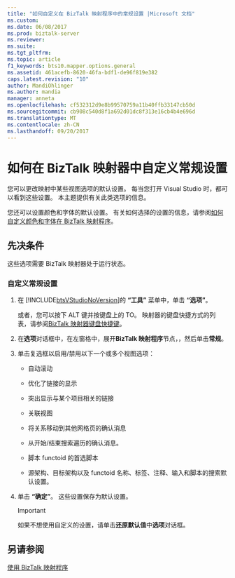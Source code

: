 ```yaml
---
title: "如何自定义在 BizTalk 映射程序中的常规设置 |Microsoft 文档"
ms.custom: 
ms.date: 06/08/2017
ms.prod: biztalk-server
ms.reviewer: 
ms.suite: 
ms.tgt_pltfrm: 
ms.topic: article
f1_keywords: bts10.mapper.options.general
ms.assetid: 461acefb-8620-46fa-bdf1-de96f819e382
caps.latest.revision: "10"
author: MandiOhlinger
ms.author: mandia
manager: anneta
ms.openlocfilehash: cf532312d9e8b99570759a11b40ffb33147cb50d
ms.sourcegitcommit: cb908c540d8f1a692d01dc8f313e16cb4b4e696d
ms.translationtype: MT
ms.contentlocale: zh-CN
ms.lasthandoff: 09/20/2017
---
```

# <a name="how-to-customize-general-settings-in-biztalk-mapper"></a>如何在 BizTalk 映射器中自定义常规设置
您可以更改映射中某些视图选项的默认设置。 每当您打开 Visual Studio 时，都可以看到这些设置。 本主题提供有关此类选项的信息。  
  
 您还可以设置颜色和字体的默认设置。 有关如何选择的设置的信息，请参阅[如何自定义颜色和字体在 BizTalk 映射程序](../core/how-to-customize-colors-and-font-in-biztalk-mapper.md)。  
  
## <a name="prerequisites"></a>先决条件  
 这些选项需要 BizTalk 映射器处于运行状态。  
  
### <a name="to-customize-the-general-settings"></a>自定义常规设置  
  
1.  在 [!INCLUDE[btsVStudioNoVersion](../includes/btsvstudionoversion-md.md)]的 **“工具”** 菜单中，单击 **“选项”**。  
  
     或者，您可以按下 ALT 键并按键盘上的 TO。 映射器的键盘快捷方式的列表，请参阅[BizTalk 映射器键盘快捷键](../core/biztalk-mapper-keyboard-shortcuts.md)。  
  
2.  在**选项**对话框中，在左窗格中，展开**BizTalk 映射程序**节点，，然后单击**常规**。  
  
3.  单击复选框以启用/禁用以下一个或多个视图选项：  
  
    -   自动滚动  
  
    -   优化了链接的显示  
  
    -   突出显示与某个项目相关的链接  
  
    -   关联视图  
  
    -   将关系移动到其他网格页的确认消息  
  
    -   从开始/结束搜索遍历的确认消息。  
  
    -   脚本 functoid 的首选脚本  
  
    -   源架构、目标架构以及 functoid 名称、标签、注释、输入和脚本的搜索默认设置。  
  
4.  单击 **“确定”**。 这些设置保存为默认设置。  
  
    > [!IMPORTANT]
    >  如果不想使用自定义的设置，请单击**还原默认值**中**选项**对话框。  
  
## <a name="see-also"></a>另请参阅  
 [使用 BizTalk 映射程序](../core/using-biztalk-mapper.md)